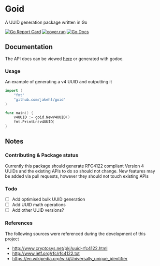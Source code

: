 # Goid
A UUID generation package written in Go  

[![Go Report Card](https://goreportcard.com/badge/github.com/JakeHL/goid)](https://goreportcard.com/report/github.com/JakeHL/goid)
[![cover.run](https://cover.run/go/github.com/jakehl/goid.svg?style=flat&tag=golang-1.10)](https://cover.run/go?tag=golang-1.10&repo=github.com%2Fjakehl%2Fgoid)
[![Go Docs](https://godoc.org/github.com/jakehl/goid?status.svg)](https://godoc.org/github.com/jakehl/goid)

## Documentation
The API docs can be viewed [here](https://godoc.org/github.com/JakeHL/goid) or generated with godoc.

### Usage
An example of generating a v4 UUID and outputting it
```go
import (
    "fmt"
    "github.com/jakehl/goid"
)

func main() {
    v4UUID := goid.NewV4UUID()
    fmt.PrintLn(v4UUID)
}
```

## Notes
### Contributing & Package status
Currently this package should generate RFC4122 compliant Version 4 UUIDs and the existing APIs to do so should not change. New features may be added via pull requests, however they should not touch existing APIs

### Todo
- [ ] Add optimised bulk UUID generation
- [ ] Add UUID math operations
- [ ] Add other UUID versions? 

### References
The following sources were referenced during the development of this project
- http://www.cryptosys.net/pki/uuid-rfc4122.html
- http://www.ietf.org/rfc/rfc4122.txt
- https://en.wikipedia.org/wiki/Universally_unique_identifier
